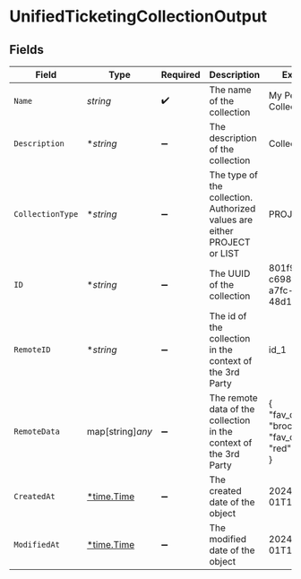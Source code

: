 # UnifiedTicketingCollectionOutput


## Fields

| Field                                                                     | Type                                                                      | Required                                                                  | Description                                                               | Example                                                                   |
| ------------------------------------------------------------------------- | ------------------------------------------------------------------------- | ------------------------------------------------------------------------- | ------------------------------------------------------------------------- | ------------------------------------------------------------------------- |
| `Name`                                                                    | *string*                                                                  | :heavy_check_mark:                                                        | The name of the collection                                                | My Personal Collection                                                    |
| `Description`                                                             | **string*                                                                 | :heavy_minus_sign:                                                        | The description of the collection                                         | Collect issues                                                            |
| `CollectionType`                                                          | **string*                                                                 | :heavy_minus_sign:                                                        | The type of the collection. Authorized values are either PROJECT or LIST  | PROJECT                                                                   |
| `ID`                                                                      | **string*                                                                 | :heavy_minus_sign:                                                        | The UUID of the collection                                                | 801f9ede-c698-4e66-a7fc-48d19eebaa4f                                      |
| `RemoteID`                                                                | **string*                                                                 | :heavy_minus_sign:                                                        | The id of the collection in the context of the 3rd Party                  | id_1                                                                      |
| `RemoteData`                                                              | map[string]*any*                                                          | :heavy_minus_sign:                                                        | The remote data of the collection in the context of the 3rd Party         | {<br/>"fav_dish": "broccoli",<br/>"fav_color": "red"<br/>}                |
| `CreatedAt`                                                               | [*time.Time](https://pkg.go.dev/time#Time)                                | :heavy_minus_sign:                                                        | The created date of the object                                            | 2024-10-01T12:00:00Z                                                      |
| `ModifiedAt`                                                              | [*time.Time](https://pkg.go.dev/time#Time)                                | :heavy_minus_sign:                                                        | The modified date of the object                                           | 2024-10-01T12:00:00Z                                                      |